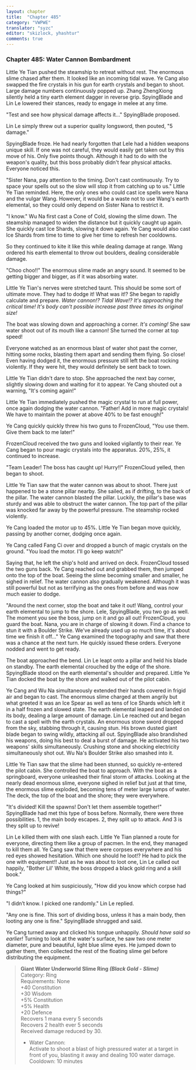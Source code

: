 ```yaml
---
layout: chapter
title:  "Chapter 485"
category: "VWPWE"
translator: "syzc"
editor: "skizlock, yhashtur"
comments: true
---
```


### Chapter 485: Water Cannon Bombardment

Little Ye Tian pushed the steamship to retreat without rest. The enormous slime chased after them. It looked like an incoming tidal wave. Ye Cang also swapped the fire crystals in his gun for earth crystals and began to shoot. Large damage numbers continuously popped up. Zhang ZhengXiong silently held a tiny earth element dagger in reverse grip. SpyingBlade and Lin Le lowered their stances, ready to engage in melee at any time.

"Test and see how physical damage affects it..." SpyingBlade proposed. 

Lin Le simply threw out a superior quality longsword, then pouted, "5 damage."

SpyingBlade froze. He had nearly forgotten that Lele had a hidden weapons unique skill. If one was not careful, they would easily get taken out by this move of his. Only five points though. Although it had to do with the weapon's quality, but this boss probably didn't fear physical attacks. Everyone noticed this.

"Sister Nana, pay attention to the timing. Don't cast continuously. Try to space your spells out so the slow will stop it from catching up to us." Little Ye Tian reminded. Here, the only ones who could cast ice spells were Nana and the vulgar Wang. However, it would be a waste not to use Wang's earth elemental, so they could only depend on Sister Nana to restrict it.

"I know." Wu Na first cast a Cone of Cold, slowing the slime down. The steamship managed to widen the distance but it quickly caught up again. She quickly cast Ice Shards, slowing it down again. Ye Cang would also cast Ice Shards from time to time to give her time to refresh her cooldowns.

So they continued to kite it like this while dealing damage at range. Wang ordered his earth elemental to throw out boulders, dealing considerable damage.

"Choo choo!!" The enormous slime made an angry sound. It seemed to be getting bigger and bigger, as if it was absorbing water. 

Little Ye Tian's nerves were stretched taunt. This should be some sort of ultimate move. They had to dodge it! What was it!? She began to rapidly calculate and prepare. *Water cannon!? Tidal Wave!? It's approaching the critical time! It's body can't possible increase past three times its original size!* 

The boat was slowing down and approaching a corner. *It's coming!* She saw water shoot out of its mouth like a cannon! She turned the corner at top speed!

Everyone watched as an enormous blast of water shot past the corner, hitting some rocks, blasting them apart and sending them flying. So close! Even having dodged it, the enormous pressure still left the boat rocking violently. If they were hit, they would definitely be sent back to town.

Little Ye Tian didn't dare to stop. She approached the next bay corner, slightly slowing down and waiting for it to appear. Ye Cang shouted out a warning, "It's coming again!"

Little Ye Tian immediately pushed the magic crystal to run at full power, once again dodging the water cannon. "Father! Add in more magic crystals! We have to maintain the power at above 40% to be fast enough!"

Ye Cang quickly quickly threw his two guns to FrozenCloud, "You use them. Give them back to me later!"

FrozenCloud received the two guns and looked vigilantly to their rear. Ye Cang began to pour magic crystals into the apparatus. 20%, 25%, it continued to increase.

"Team Leader! The boss has caught up! Hurry!!" FrozenCloud yelled, then began to shoot.

Little Ye Tian saw that the water cannon was about to shoot. There just happened to be a stone pillar nearby. She sailed, as if drifting, to the back of the pillar. The water cannon blasted the pillar. Luckily, the pillar's base was sturdy and was able to obstruct the water cannon. The top part of the pillar was knocked far away by the powerful pressure. The steamship rocked violently.

Ye Cang loaded the motor up to 45%. Little Ye Tian began move quickly, passing by another corner, dodging once again.

Ye Cang called Fang Ci over and dropped a bunch of magic crystals on the ground. "You load the motor. I'll go keep watch!"

Saying that, he left the ship's hold and arrived on deck. FrozenCloud tossed the two guns back. Ye Cang reached out and grabbed them, then jumped onto the top of the boat. Seeing the slime becoming smaller and smaller, he sighed in relief. The water cannon also gradually weakened. Although it was still powerful but not as terrifying as the ones from before and was now much easier to dodge.

"Around the next corner, stop the boat and take it out! Wang, control your earth elemental to jump to the shore. Lele, SpyingBlade, you two go as well. The moment you see the boss, jump on it and go all out! FrozenCloud, you guard the boat. Nana, you are in charge of slowing it down. Find a chance to stun it with a Boulder Strike. We've already used up so much time, it's about time we finish it off..." Ye Cang examined the topography and saw that there was a chance at the next turn. He quickly issued these orders. Everyone nodded and went to get ready.

The boat approached the bend. Lin Le leapt onto a pillar and held his blade on standby. The earth elemental crouched by the edge of the shore. SpyingBlade stood on the earth elemental's shoulder and prepared. Little Ye Tian docked the boat by the shore and walked out of the pilot cabin. 

Ye Cang and Wu Na simultaneously extended their hands covered in frigid air and began to cast. The enormous slime charged at them angrily but what greeted it was an Ice Spear as well as tens of Ice Shards which left it in a half frozen and slowed state. The earth elemental leaped and landed on its body, dealing a large amount of damage. Lin Le reached out and began to cast a spell with the earth crystals. An enormous stone sword dropped from the sky, stabbing through it, causing stun. His brown dusted giant blade began to swing wildly, attacking all out. SpyingBlade also brandished his weapons, doing his best to deal a burst of damage. He activated his two weapons' skills simultaneously. Crushing stone and shocking electricity simultaneously shot out. Wu Na's Boulder Strike also smashed into it.

Little Ye Tian saw that the slime had been stunned, so quickly re-entered the pilot cabin. She controlled the boat to approach. With the boat as a springboard, everyone unleashed their final storm of attacks. Looking at the nearly dead enormous slime, everyone sighed in relief but just at that time, the enormous slime exploded, becoming tens of meter large lumps of water. The deck, the top of the boat and the shore; they were everywhere.

"It's divided! Kill the spawns! Don't let them assemble together!" SpyingBlade had met this type of boss before. Normally, there were three possibilities. 1, the main body escapes. 2, they split up to attack. And 3 is they split up to revive!

Lin Le killed them with one slash each. Little Ye Tian planned a route for everyone, directing them like a group of pacmen. In the end, they managed to kill them all. Ye Cang saw that there were corpses everywhere and his red eyes showed hesitation. Which one should he loot!?  He had to pick the one with equipment!! Just as he was about to loot one, Lin Le called out happily, "Bother Lil' White, the boss dropped a black gold ring and a skill book."

Ye Cang looked at him suspiciously, "How did you know which corpse had things?"

"I didn’t know. I picked one randomly." Lin Le replied.

"Any one is fine. This sort of dividing boss, unless it has a main body, then looting any one is fine." SpyingBlade shrugged and said. 

Ye Cang turned away and clicked his tongue unhappily. *Should have said so earlier!* Turning to look at the water's surface, he saw two one meter diameter, pure and beautiful, light blue slime eyes. He jumped down to gather them, then collected the rest of the floating slime gel before distributing the equipment.

>**Giant Water Underworld Slime Ring *(Black Gold - Slime)***  
Category: Ring  
Requirements: None  
+40 Constitution  
+30 Wisdom  
+5% Constitution  
+5% Health  
+20 Defence  
Recovers 1 mana every 5 seconds  
Recovers 2 health ever 5 seconds  
Received damage reduced by 30.  
>- Water Cannon:  
   Activate to shoot a blast of high pressured water at a target in front of you, blasting it away and dealing 100 water damage.  
   Cooldown: 10 minutes
